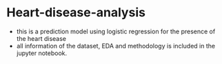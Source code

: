 # Heart-disease-analysis
 - this is a prediction model using logistic regression for the presence of the heart disease
 - all information of the dataset, EDA and methodology is included in the jupyter notebook.
